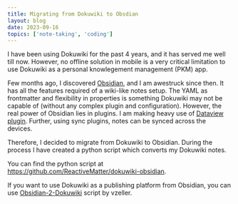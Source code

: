 ```yaml
---
title: Migrating from Dokuwiki to Obsdian
layout: blog
date: 2023-09-16
topics: ['note-taking', 'coding']
---
```


I have been using Dokuwiki for the past 4 years, and it has served me well till now. However, no offline solution in mobile is a very critical limitation to use Dokuwiki as a personal knowlegement management (PKM) app.

Few months ago, I discovered [Obsidian](https://obsidian.md), and I am awestruck since then. It has all the features required of a wiki-like notes setup. The YAML as frontmatter and flexibility in properties is something Dokuwiki may not be capable of (without any complex plugin and configuration). However, the real power of Obsidian lies in plugins. I am making heavy use of [Dataview plugin](https://blacksmithgu.github.io/obsidian-dataview/). Further, using sync plugins, notes can be synced across the devices.

Therefore, I decided to migrate from Dokuwiki to Obsidian. During the process I have created a python script which converts my Dokuwiki notes.

You can find the python script at <https://github.com/ReactiveMatter/dokuwiki-obsidian>.

If you want to use Dokuwiki as a publishing platform from Obsidian, you can use [Obsidian-2-Dokuwiki](https://github.com/vzeller/obsidian2dokuwiki) script by vzeller.